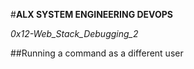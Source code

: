 #__ALX SYSTEM ENGINEERING DEVOPS__

*0x12-Web_Stack_Debugging_2*

##Running a command as a different user
